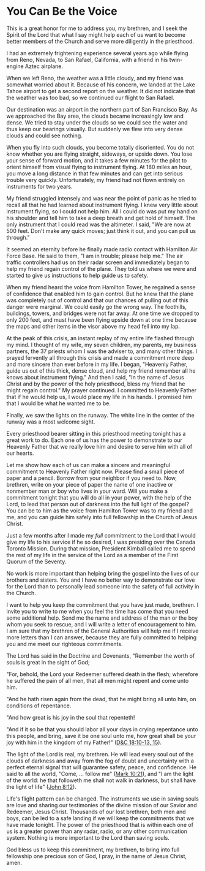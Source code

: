# You Can Be the Voice

This is a great honor for me to address you, my brethren, and I seek the
Spirit of the Lord that what I say might help each of us want to become better
members of the Church and serve more diligently in the priesthood.

I had an extremely frightening experience several years ago while flying from
Reno, Nevada, to San Rafael, California, with a friend in his twin-engine
Aztec airplane.

When we left Reno, the weather was a little cloudy, and my friend was somewhat
worried about it. Because of his concern, we landed at the Lake Tahoe airport
to get a second report on the weather. It did not indicate that the weather
was too bad, so we continued our flight to San Rafael.

Our destination was an airport in the northern part of San Francisco Bay. As
we approached the Bay area, the clouds became increasingly low and dense. We
tried to stay under the clouds so we could see the water and thus keep our
bearings visually. But suddenly we flew into very dense clouds and could see
nothing.

When you fly into such clouds, you become totally disoriented. You do not know
whether you are flying straight, sideways, or upside down. You lose your sense
of forward motion, and it takes a few minutes for the pilot to orient himself
from visual flying to instrument flying. At 180 miles an hour, you move a long
distance in that few minutes and can get into serious trouble very quickly.
Unfortunately, my friend had not flown entirely on instruments for two years.

My friend struggled intensely and was near the point of panic as he tried to
recall all that he had learned about instrument flying. I knew very little
about instrument flying, so I could not help him. All I could do was put my
hand on his shoulder and tell him to take a deep breath and get hold of
himself. The only instrument that I could read was the altimeter. I said, "We
are now at 500 feet. Don't make any quick moves; just think it out, and you
can pull us through."

It seemed an eternity before he finally made radio contact with Hamilton Air
Force Base. He said to them, "I am in trouble; please help me." The air
traffic controllers had us on their radar screen and immediately began to help
my friend regain control of the plane. They told us where we were and started
to give us instructions to help guide us to safety.

When my friend heard the voice from Hamilton Tower, he regained a sense of
confidence that enabled him to gain control. But he knew that the plane was
completely out of control and that our chances of pulling out of this danger
were marginal. We could easily go the wrong way. The foothills, buildings,
towers, and bridges were not far away. At one time we dropped to only 200
feet, and must have been flying upside down at one time because the maps and
other items in the visor above my head fell into my lap.

At the peak of this crisis, an instant replay of my entire life flashed
through my mind. I thought of my wife, my seven children, my parents, my
business partners, the 37 priests whom I was the adviser to, and many other
things. I prayed fervently all through this crisis and made a commitment more
deep and more sincere than ever before in my life. I began, "Heavenly Father,
guide us out of this thick, dense cloud, and help my friend remember all he
knows about instrument flying." And then I said, "In the name of Jesus Christ
and by the power of the holy priesthood, bless my friend that he might regain
control." My prayer continued. I committed to Heavenly Father that if he would
help us, I would place my life in his hands. I promised him that I would be
what he wanted me to be.

Finally, we saw the lights on the runway. The white line in the center of the
runway was a most welcome sight.

Every priesthood bearer sitting in this priesthood meeting tonight has a great
work to do. Each one of us has the power to demonstrate to our Heavenly Father
that we really love him and desire to serve him with all of our hearts.

Let me show how each of us can make a sincere and meaningful commitment to
Heavenly Father right now. Please find a small piece of paper and a pencil.
Borrow from your neighbor if you need to. Now, brethren, write on your piece
of paper the name of one inactive or nonmember man or boy who lives in your
ward. Will you make a commitment tonight that you will do all in your power,
with the help of the Lord, to lead that person out of darkness into the full
light of the gospel? You can be to him as the voice from Hamilton Tower was to
my friend and me, and you can guide him safely into full fellowship in the
Church of Jesus Christ.

Just a few months after I made my _full_ commitment to the Lord that I would
give my life to his service if he so desired, I was presiding over the Canada
Toronto Mission. During that mission, President Kimball called me to spend the
rest of my life in the service of the Lord as a member of the First Quorum of
the Seventy.

No work is more important than helping bring the gospel into the lives of our
brothers and sisters. You and I have no better way to demonstrate our love for
the Lord than to personally lead someone into the safety of full activity in
the Church.

I want to help you keep the commitment that you have just made, brethren. I
invite you to write to me when you feel the time has come that you need some
additional help. Send me the name and address of the man or the boy whom you
seek to rescue, and I will write a letter of encouragement to him. I am sure
that my brethren of the General Authorities will help me if I receive more
letters than I can answer, because they are fully committed to helping you and
me meet our righteous commitments.

The Lord has said in the Doctrine and Covenants, "Remember the worth of souls
is great in the sight of God;

"For, behold, the Lord your Redeemer suffered death in the flesh; wherefore he
suffered the pain of all men, that all men might repent and come unto him.

"And he hath risen again from the dead, that he might bring all unto him, on
conditions of repentance.

"And how great is his joy in the soul that repenteth!

"And if it so be that you should labor all your days in crying repentance unto
this people, and bring, save it be one soul unto me, how great shall be your
joy with him in the kingdom of my Father!" ([D&amp;C 18:10-13,
15](https://www.lds.org/scriptures/dc-testament/dc/18.10-13%2C15?lang=eng#9)).

The light of the Lord is real, my brethren. He will lead every soul out of the
clouds of darkness and away from the fog of doubt and uncertainty with a
perfect eternal signal that will guarantee safety, peace, and confidence. He
said to all the world, "Come, ... follow me" ([Mark
10:21](https://www.lds.org/scriptures/nt/mark/10.21?lang=eng#20)), and "I am
the light of the world: he that followeth me shall not walk in darkness, but
shall have the light of life" ([John
8:12](https://www.lds.org/scriptures/nt/john/8.12?lang=eng#11)).

Life's flight pattern can be changed. The instruments we use in saving souls
are love and sharing our testimonies of the divine mission of our Savior and
Redeemer, Jesus Christ. Thousands of our lost brethren, both men and boys, can
be led to a safe landing if we will keep the commitments that we have made
tonight. The power of the priesthood that is within each one of us is a
greater power than any radar, radio, or any other communication system.
Nothing is more important to the Lord than saving souls.

God bless us to keep this commitment, my brethren, to bring into full
fellowship one precious son of God, I pray, in the name of Jesus Christ, amen.

